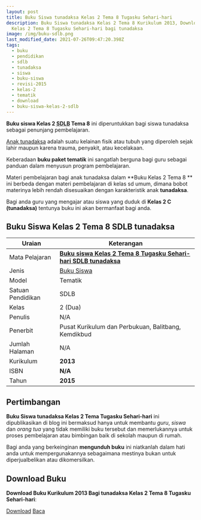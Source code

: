 ```yaml
---
layout: post
title: Buku Siswa tunadaksa Kelas 2 Tema 8 Tugasku Sehari-hari
description: Buku Siswa tunadaksa Kelas 2 Tema 8 Kurikulum 2013, Download buku
  Kelas 2 Tema 8 Tugasku Sehari-hari bagi tunadaksa
image: /img/buku-sdlb.png
last_modified_date: 2021-07-26T09:47:20.398Z
tags:
  - buku
  - pendidikan
  - sdlb
  - tunadaksa
  - siswa
  - buku-siswa
  - revisi-2015
  - kelas-2
  - tematik
  - download
  - buku-siswa-kelas-2-sdlb
---
```



**Buku siswa Kelas 2 <abbr title="Sekolah Dasar Luar Biasa">SDLB</abbr> Tema 8** ini diperuntukkan bagi siswa tunadaksa sebagai penunjang pembelajaran.

[Anak tunadaksa](/teori/pengertian-tunadaksa-menurut-ahli) adalah suatu kelainan fisik atau tubuh yang diperoleh sejak lahir maupun karena trauma, penyakit, atau kecelakaan.

Keberadaan **buku paket tematik** ini sangatlah berguna bagi guru sebagai panduan dalam menyusun program pembelajaran.

Materi pembelajaran bagi anak tunadaksa dalam **Buku Kelas 2 Tema 8 ** ini berbeda dengan materi pembelajaran di kelas sd umum, dimana bobot materinya lebih rendah disesuaikan dengan karakteristik anak **tunadaksa**.

Bagi anda guru yang mengajar atau siswa yang duduk di **Kelas 2 C (tunadaksa)** tentunya buku ini akan bermanfaat bagi anda.

## Buku Siswa Kelas 2 Tema 8 SDLB tunadaksa  

|Uraian|Keterangan|
| --- | --- |
|Mata Pelajaran|<a href="/bse/buku-siswa-tunadaksa-kelas-2-tema-8-tugasku-sehari-hari" title="Buku siswa Kelas 2 Tema 8 Tugasku Sehari-hari SDLB tunadaksa"><strong>Buku siswa Kelas 2 Tema 8 Tugasku Sehari-hari SDLB tunadaksa</strong></a>|
|Jenis|<a href="/bse" title="Buku Siswa" target="_blank">Buku Siswa</a>|
|Model|Tematik|
|Satuan Pendidikan|SDLB|
|Kelas|2 (Dua)|
|Penulis|N/A|
|Penerbit|Pusat Kurikulum dan Perbukuan, Balitbang, Kemdikbud|
|Jumlah Halaman|N/A|
|Kurikulum|<strong>2013</strong>|
|ISBN|<strong>N/A</strong>|
|Tahun|<strong>2015</strong>|

## Pertimbangan
**Buku Siswa tunadaksa Kelas 2 Tema Tugasku Sehari-hari** ini dipublikasikan di blog ini bermaksud hanya untuk membantu _guru_, _siswa_ dan _orang tua_ yang tidak memiliki buku tersebut dan memerlukannya untuk proses pembelajaran atau bimbingan baik di sekolah maupun di rumah.

Bagi anda yang berkeinginan <b>mengunduh buku</b> ini niatkanlah dalam hati anda untuk mempergunakannya sebagaimana mestinya bukan untuk diperjualbelikan atau dikomersilkan.
  
## Download Buku
**Download Buku Kurikulum 2013 Bagi tunadaksa Kelas 2 Tema 8 Tugasku Sehari-hari**:
<p class="center"><a class="button download" href="https://docs.google.com/uc?export=download&id=1-HdaznWOvi-fUrhpZthFHjjD7K1VJ5og" rel="nofollow" target="_blank" title="Download Buku Siswa tunadaksa Kelas 2 Tema Tugasku Sehari-hari">Download</a>
<a class="button demo open-dialog" href="https://drive.google.com/file/d/1-HdaznWOvi-fUrhpZthFHjjD7K1VJ5og/preview" rel="nofollow" target="_blank" title="Download">Baca</a></p>

